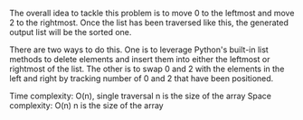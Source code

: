 The overall idea to tackle this problem is to move 0 to the leftmost and move 2 to the rightmost. Once the list has been traversed like this, the generated output list will be the sorted one.

There are two ways to do this. One is to leverage Python's built-in list methods to delete elements and insert them into either the leftmost or rightmost of the list. The other is to swap 0 and 2 with the elements in the left and right by tracking number of 0 and 2 that have been positioned.

Time complexity: O(n), single traversal
n is the size of the array
Space complexity: O(n)
n is the size of the array
